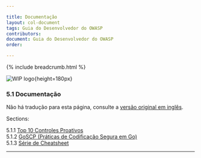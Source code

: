```yaml
---

title: Documentação
layout: col-document
tags: Guia do Desenvolvedor do OWASP
contributors:
document: Guia do Desenvolvedor do OWASP
order:

---
```


{% include breadcrumb.html %}

![WIP logo](../../../assets/images/dg_wip.png "Trabalho em andamento"){height=180px}

### 5.1 Documentação

Não há tradução para esta página, consulte a [versão original em inglês][release0710].

Sections:

5.1.1 [Top 10 Controles Proativos](#top-proactive-controls)  
5.1.2 [GoSCP (Práticas de Codificação Segura em Go)](#go-secure-coding-practices)  
5.1.3 [Série de Cheatsheet](#cheatsheet-series)  

----

[release0710]: https://github.com/OWASP/www-project-developer-guide/blob/main/draft/07-implementation/01-documentation/toc.md
